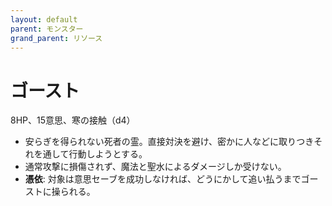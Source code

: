 ```yaml
---
layout: default
parent: モンスター
grand_parent: リソース
---
```


# ゴースト

8HP、15意思、寒の接触（d4）

- 安らぎを得られない死者の霊。直接対決を避け、密かに人などに取りつきそれを通して行動しようとする。
- 通常攻撃に損傷されず、魔法と聖水によるダメージしか受けない。
- **憑依**: 対象は意思セーブを成功しなければ、どうにかして追い払うまでゴーストに操られる。

